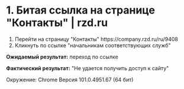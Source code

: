 <h1>1. Битая ссылка на странице "Контакты" | rzd.ru</h1>

<ol><li>Перейти на страницу "Контакты" https://company.rzd.ru/ru/9408</li>
  <li>Кликнуть по ссылке "начальникам соответствующих служб"</li></ol>

<strong>Ожидаемый результат:</strong> переход по ссылке

<strong>Фактический результат:</strong> "Не удается получить доступ к сайту"

Окружение: Chrome Версия 101.0.4951.67 (64 бит)
